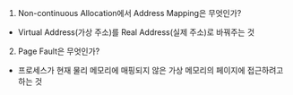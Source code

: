 1. Non-continuous Allocation에서 Address Mapping은 무엇인가?

- Virtual Address(가상 주소)를 Real Address(실제 주소)로 바꿔주는 것

2. Page Fault은 무엇인가?

- 프로세스가 현재 물리 메모리에 매핑되지 않은 가상 메모리의 페이지에 접근하려고 하는 것

